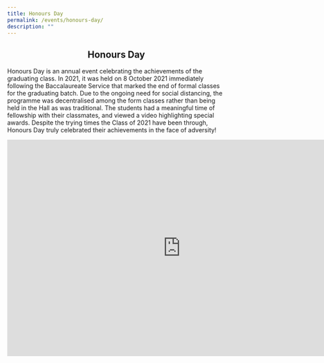 ```yaml
---
title: Honours Day
permalink: /events/honours-day/
description: ""
---
```

## <center> Honours Day </center>

Honours Day is an annual event celebrating the achievements of the graduating class. In 2021, it was held on 8 October 2021 immediately following the Baccalaureate Service that marked the end of formal classes for the graduating batch. Due to the ongoing need for social distancing, the programme was decentralised among the form classes rather than being held in the Hall as was traditional. The students had a meaningful time of fellowship with their classmates, and viewed a video highlighting special awards. Despite the trying times the Class of 2021 have been through, Honours Day truly celebrated their achievements in the face of adversity!

<iframe allowfullscreen="true" height="500" width="800" frameborder="0" src="https://docs.google.com/presentation/d/e/2PACX-1vSwQMS5ypKv_5noJwVBwRJzvopClSXcdPDU6EjNp5MVtf5YlXDM4fZnKB-mBkjREAgKYSG40mD9ujIy/embed?start=false&amp;loop=false&amp;delayms=3000"></iframe>